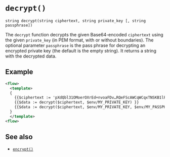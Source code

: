 # `decrypt()`

```
string decrypt(string ciphertext, string private_key [, string passphrase])
```

The `decrypt` function decrypts the given Base64-encoded `ciphertext` using the given `private_key` (in PEM format, with or without boundaries).
The optional parameter `passphrase` is the pass phrase for decrypting an encrypted private key (the default is the empty string).
It returns a string with the decrypted data.

## Example

```xml
<flow>
  <template>
  {
    {{$ciphertext := 'pXdQbl31OMoerOXrEd+nvoaFDv…RQeFScAWCqWCqxTNSKB1lP6C0Hg==' }}
    {{$data := decrypt($ciphertext, $env/MY_PRIVATE_KEY) }}
    {{$data := decrypt($ciphertext, $env/MY_PRIVATE_KEY, $env/MY_PASSPHRASE) }}
  }
  </template>
<flow>
```

## See also

* [`encrypt()`](encrypt.md)
